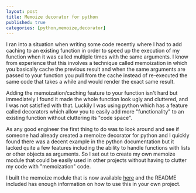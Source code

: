 ```yaml
---
layout: post
title: Memoize decorator for python
published: true
categories: [python,memoize,decorator]
---
```


I ran into a situation when writing some code recently where I had to add 
caching to an existing function in order to speed up the execution of my 
function when it was called multiple times with the same arguments. I know 
from experience that this involves a technique called memoization in which you 
basically cache the previous result and when the same arguments are passed to 
your function you pull from the cache instead of re-executed the same code
that takes a while and would render the exact same result.

Adding the memoization/caching feature to your function isn't hard but 
immediately I found it made the whole function look ugly and cluttered, and I 
was not satisfied with that. Luckily I was using python which has a feature 
called decorators which allow you to easily add more "functionality" to an 
existing function without cluttering its "code space". 

As any good engineer the first thing to do was to look around and see if someone
had already created a memoize decorator for python and I quickly found there 
was a decent example in the python documentation but it lacked quite a few 
features including the ability to handle functions with lists or other objects
as arguments. So I set out to create my own memoize module that could be easily
used in other projects without having to clutter my code with "memoization" code.

I built the memoize module that is now available [here](https://github.com/rlgomes/memoize)
and the README included has enough information on how to use this in your own 
project.
